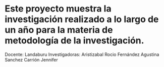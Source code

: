 # Este proyecto muestra la investigación realizado a lo largo de un año para la materia de metodología de la investigación.

Docente: Landaburu 
Investigadoras: Aristizabal Rocio
                Fernández Agustina 
                Sanchez Carrión Jennifer